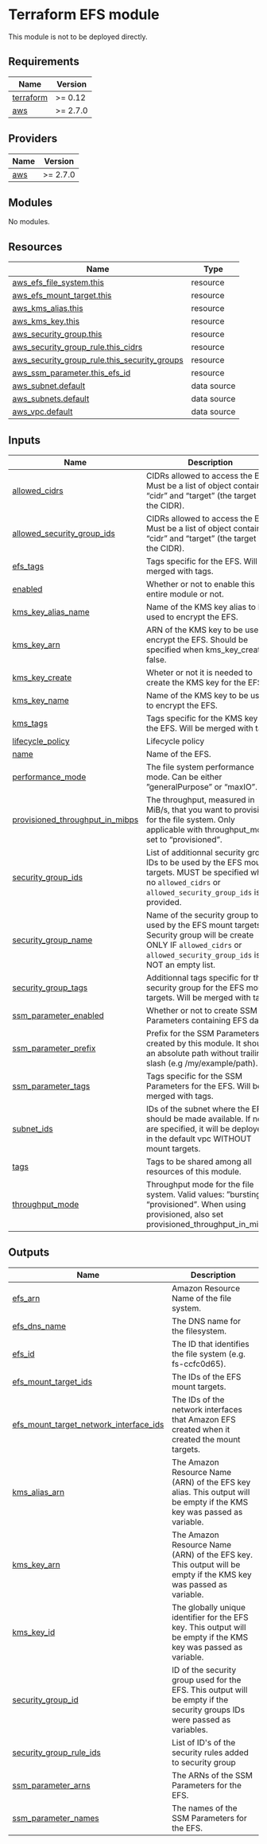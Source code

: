 # Terraform EFS module

This module is not to be deployed directly.

<!-- BEGINNING OF PRE-COMMIT-TERRAFORM DOCS HOOK -->
## Requirements

| Name | Version |
|------|---------|
| <a name="requirement_terraform"></a> [terraform](#requirement\_terraform) | >= 0.12 |
| <a name="requirement_aws"></a> [aws](#requirement\_aws) | >= 2.7.0 |

## Providers

| Name | Version |
|------|---------|
| <a name="provider_aws"></a> [aws](#provider\_aws) | >= 2.7.0 |

## Modules

No modules.

## Resources

| Name | Type |
|------|------|
| [aws_efs_file_system.this](https://registry.terraform.io/providers/hashicorp/aws/latest/docs/resources/efs_file_system) | resource |
| [aws_efs_mount_target.this](https://registry.terraform.io/providers/hashicorp/aws/latest/docs/resources/efs_mount_target) | resource |
| [aws_kms_alias.this](https://registry.terraform.io/providers/hashicorp/aws/latest/docs/resources/kms_alias) | resource |
| [aws_kms_key.this](https://registry.terraform.io/providers/hashicorp/aws/latest/docs/resources/kms_key) | resource |
| [aws_security_group.this](https://registry.terraform.io/providers/hashicorp/aws/latest/docs/resources/security_group) | resource |
| [aws_security_group_rule.this_cidrs](https://registry.terraform.io/providers/hashicorp/aws/latest/docs/resources/security_group_rule) | resource |
| [aws_security_group_rule.this_security_groups](https://registry.terraform.io/providers/hashicorp/aws/latest/docs/resources/security_group_rule) | resource |
| [aws_ssm_parameter.this_efs_id](https://registry.terraform.io/providers/hashicorp/aws/latest/docs/resources/ssm_parameter) | resource |
| [aws_subnet.default](https://registry.terraform.io/providers/hashicorp/aws/latest/docs/data-sources/subnet) | data source |
| [aws_subnets.default](https://registry.terraform.io/providers/hashicorp/aws/latest/docs/data-sources/subnets) | data source |
| [aws_vpc.default](https://registry.terraform.io/providers/hashicorp/aws/latest/docs/data-sources/vpc) | data source |

## Inputs

| Name | Description | Type | Default | Required |
|------|-------------|------|---------|:--------:|
| <a name="input_allowed_cidrs"></a> [allowed\_cidrs](#input\_allowed\_cidrs) | CIDRs allowed to access the EFS. Must be a list of object containing “cidr” and “target” (the target of the CIDR). | `list` | `[]` | no |
| <a name="input_allowed_security_group_ids"></a> [allowed\_security\_group\_ids](#input\_allowed\_security\_group\_ids) | CIDRs allowed to access the EFS. Must be a list of object containing “cidr” and “target” (the target of the CIDR). | `list` | `[]` | no |
| <a name="input_efs_tags"></a> [efs\_tags](#input\_efs\_tags) | Tags specific for the EFS. Will be merged with tags. | `map` | `{}` | no |
| <a name="input_enabled"></a> [enabled](#input\_enabled) | Whether or not to enable this entire module or not. | `bool` | `true` | no |
| <a name="input_kms_key_alias_name"></a> [kms\_key\_alias\_name](#input\_kms\_key\_alias\_name) | Name of the KMS key alias to be used to encrypt the EFS. | `string` | `"alias/efs"` | no |
| <a name="input_kms_key_arn"></a> [kms\_key\_arn](#input\_kms\_key\_arn) | ARN of the KMS key to be used to encrypt the EFS. Should be specified when kms\_key\_create is false. | `string` | `""` | no |
| <a name="input_kms_key_create"></a> [kms\_key\_create](#input\_kms\_key\_create) | Wheter or not it is needed to create the KMS key for the EFS. | `bool` | `true` | no |
| <a name="input_kms_key_name"></a> [kms\_key\_name](#input\_kms\_key\_name) | Name of the KMS key to be used to encrypt the EFS. | `string` | `"efs"` | no |
| <a name="input_kms_tags"></a> [kms\_tags](#input\_kms\_tags) | Tags specific for the KMS key for the EFS. Will be merged with tags. | `map` | `{}` | no |
| <a name="input_lifecycle_policy"></a> [lifecycle\_policy](#input\_lifecycle\_policy) | Lifecycle policy | `list(string)` | `[]` | no |
| <a name="input_name"></a> [name](#input\_name) | Name of the EFS. | `string` | `"efs"` | no |
| <a name="input_performance_mode"></a> [performance\_mode](#input\_performance\_mode) | The file system performance mode. Can be either ”generalPurpose” or “maxIO”. | `string` | `"generalPurpose"` | no |
| <a name="input_provisioned_throughput_in_mibps"></a> [provisioned\_throughput\_in\_mibps](#input\_provisioned\_throughput\_in\_mibps) | The throughput, measured in MiB/s, that you want to provision for the file system. Only applicable with throughput\_mode set to “provisioned”. | `number` | `0` | no |
| <a name="input_security_group_ids"></a> [security\_group\_ids](#input\_security\_group\_ids) | List of additionnal security group IDs to be used by the EFS mount targets. MUST be specified when no `allowed_cidrs` or `allowed_security_group_ids` is provided. | `list` | `[]` | no |
| <a name="input_security_group_name"></a> [security\_group\_name](#input\_security\_group\_name) | Name of the security group to be used by the EFS mount targets. Security group will be create ONLY IF `allowed_cidrs` or `allowed_security_group_ids` is NOT an empty list. | `string` | `"efs"` | no |
| <a name="input_security_group_tags"></a> [security\_group\_tags](#input\_security\_group\_tags) | Additionnal tags specific for the security group for the EFS mount targets. Will be merged with tags. | `map` | `{}` | no |
| <a name="input_ssm_parameter_enabled"></a> [ssm\_parameter\_enabled](#input\_ssm\_parameter\_enabled) | Whether or not to create SSM Parameters containing EFS data. | `bool` | `false` | no |
| <a name="input_ssm_parameter_prefix"></a> [ssm\_parameter\_prefix](#input\_ssm\_parameter\_prefix) | Prefix for the SSM Parameters created by this module. It should an absolute path without trailing slash (e.g /my/example/path). | `string` | `"/efs/module/default"` | no |
| <a name="input_ssm_parameter_tags"></a> [ssm\_parameter\_tags](#input\_ssm\_parameter\_tags) | Tags specific for the SSM Parameters for the EFS. Will be merged with tags. | `map` | `{}` | no |
| <a name="input_subnet_ids"></a> [subnet\_ids](#input\_subnet\_ids) | IDs of the subnet where the EFS should be made available. If none are specified, it will be deployed in the default vpc WITHOUT mount targets. | `list(string)` | `[]` | no |
| <a name="input_tags"></a> [tags](#input\_tags) | Tags to be shared among all resources of this module. | `map` | `{}` | no |
| <a name="input_throughput_mode"></a> [throughput\_mode](#input\_throughput\_mode) | Throughput mode for the file system. Valid values: ”bursting”, “provisioned”. When using provisioned, also set provisioned\_throughput\_in\_mibps. | `string` | `"bursting"` | no |

## Outputs

| Name | Description |
|------|-------------|
| <a name="output_efs_arn"></a> [efs\_arn](#output\_efs\_arn) | Amazon Resource Name of the file system. |
| <a name="output_efs_dns_name"></a> [efs\_dns\_name](#output\_efs\_dns\_name) | The DNS name for the filesystem. |
| <a name="output_efs_id"></a> [efs\_id](#output\_efs\_id) | The ID that identifies the file system (e.g. fs-ccfc0d65). |
| <a name="output_efs_mount_target_ids"></a> [efs\_mount\_target\_ids](#output\_efs\_mount\_target\_ids) | The IDs of the EFS mount targets. |
| <a name="output_efs_mount_target_network_interface_ids"></a> [efs\_mount\_target\_network\_interface\_ids](#output\_efs\_mount\_target\_network\_interface\_ids) | The IDs of the network interfaces that Amazon EFS created when it created the mount targets. |
| <a name="output_kms_alias_arn"></a> [kms\_alias\_arn](#output\_kms\_alias\_arn) | The Amazon Resource Name (ARN) of the EFS key alias. This output will be empty if the KMS key was passed as variable. |
| <a name="output_kms_key_arn"></a> [kms\_key\_arn](#output\_kms\_key\_arn) | The Amazon Resource Name (ARN) of the EFS key. This output will be empty if the KMS key was passed as variable. |
| <a name="output_kms_key_id"></a> [kms\_key\_id](#output\_kms\_key\_id) | The globally unique identifier for the EFS key. This output will be empty if the KMS key was passed as variable. |
| <a name="output_security_group_id"></a> [security\_group\_id](#output\_security\_group\_id) | ID of the security group used for the EFS. This output will be empty if the security groups IDs were passed as variables. |
| <a name="output_security_group_rule_ids"></a> [security\_group\_rule\_ids](#output\_security\_group\_rule\_ids) | List of ID's of the security rules added to security group |
| <a name="output_ssm_parameter_arns"></a> [ssm\_parameter\_arns](#output\_ssm\_parameter\_arns) | The ARNs of the SSM Parameters for the EFS. |
| <a name="output_ssm_parameter_names"></a> [ssm\_parameter\_names](#output\_ssm\_parameter\_names) | The names of the SSM Parameters for the EFS. |
<!-- END OF PRE-COMMIT-TERRAFORM DOCS HOOK -->

